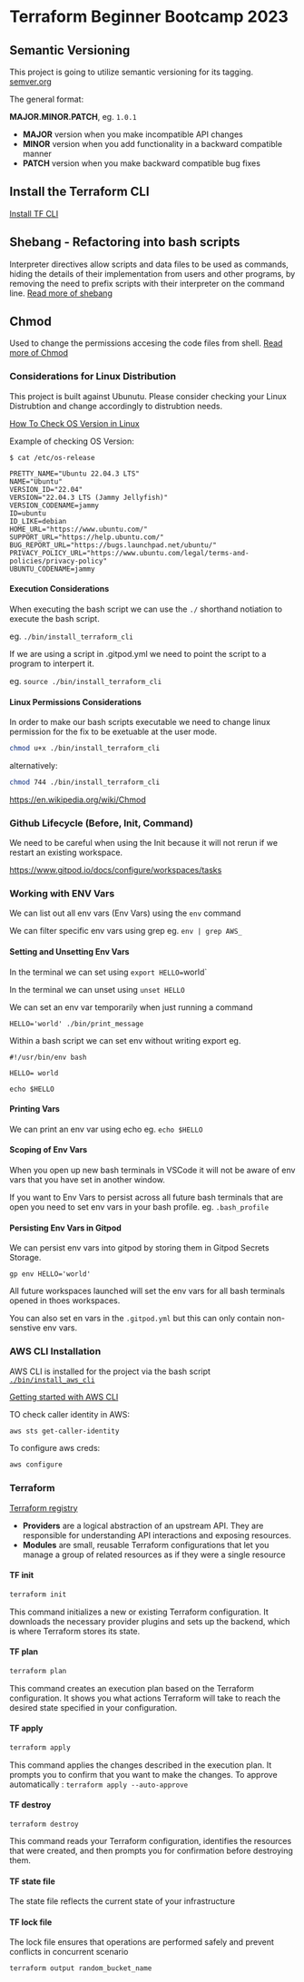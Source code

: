 # Terraform Beginner Bootcamp 2023

## Semantic Versioning

This project is going to utilize semantic versioning for its tagging.
[semver.org](https://semver.org/)

The general format:

**MAJOR.MINOR.PATCH**, eg. `1.0.1`

- **MAJOR** version when you make incompatible API changes
- **MINOR** version when you add functionality in a backward compatible manner
- **PATCH** version when you make backward compatible bug fixes

## Install the Terraform CLI
[Install TF CLI](https://developer.hashicorp.com/terraform/tutorials/aws-get-started/install-cli)

## Shebang - Refactoring into bash scripts
Interpreter directives allow scripts and data files to be used as commands, hiding the details of their implementation from users and other programs, by removing the need to prefix scripts with their interpreter on the command line.
[Read more of shebang](https://en.wikipedia.org/wiki/Shebang_(Unix))

## Chmod
Used to change the permissions accesing the code files from shell.
[Read more of Chmod](https://en.wikipedia.org/wiki/Chmod)

### Considerations for Linux Distribution

This project is built against Ubunutu.
Please consider checking your Linux Distrubtion and change accordingly to distrubtion needs. 

[How To Check OS Version in Linux](
https://www.cyberciti.biz/faq/how-to-check-os-version-in-linux-command-line/)

Example of checking OS Version:

```
$ cat /etc/os-release

PRETTY_NAME="Ubuntu 22.04.3 LTS"
NAME="Ubuntu"
VERSION_ID="22.04"
VERSION="22.04.3 LTS (Jammy Jellyfish)"
VERSION_CODENAME=jammy
ID=ubuntu
ID_LIKE=debian
HOME_URL="https://www.ubuntu.com/"
SUPPORT_URL="https://help.ubuntu.com/"
BUG_REPORT_URL="https://bugs.launchpad.net/ubuntu/"
PRIVACY_POLICY_URL="https://www.ubuntu.com/legal/terms-and-policies/privacy-policy"
UBUNTU_CODENAME=jammy
```

#### Execution Considerations

When executing the bash script we can use the `./` shorthand notiation to execute the bash script.

eg. `./bin/install_terraform_cli`

If we are using a script in .gitpod.yml  we need to point the script to a program to interpert it.

eg. `source ./bin/install_terraform_cli`

#### Linux Permissions Considerations

In order to make our bash scripts executable we need to change linux permission for the fix to be exetuable at the user mode.

```sh
chmod u+x ./bin/install_terraform_cli
```

alternatively:

```sh
chmod 744 ./bin/install_terraform_cli
```

https://en.wikipedia.org/wiki/Chmod

### Github Lifecycle (Before, Init, Command)

We need to be careful when using the Init because it will not rerun if we restart an existing workspace.

https://www.gitpod.io/docs/configure/workspaces/tasks


### Working with ENV Vars

We can list out all env vars (Env Vars) using the `env` command

We can filter specific env vars using grep eg. `env | grep AWS_`

#### Setting and Unsetting Env Vars

In the terminal we can set using `export HELLO=`world`

In the terminal we can unset using `unset HELLO`

We can set an env var temporarily when just running a command

```
HELLO='world' ./bin/print_message
```

Within a bash script we can set env without writing export eg.

```
#!/usr/bin/env bash

HELLO= world

echo $HELLO
```

#### Printing Vars

We can print an env var using echo eg. `echo $HELLO`

#### Scoping of Env Vars

When you open up new bash terminals in VSCode it will not be aware of env vars that you have set in another window.

If you want to Env Vars to persist across all future bash terminals that are open you need to set env vars in your bash profile. eg. `.bash_profile`

#### Persisting Env Vars in Gitpod

We can persist env vars into gitpod by storing them in Gitpod Secrets Storage.

```
gp env HELLO='world'
```

All future workspaces launched will set the env vars for all bash terminals opened in thoes workspaces.

You can also set en vars in the `.gitpod.yml` but this can only contain non-senstive env vars.

### AWS CLI Installation

AWS CLI is installed for the project via the bash script [`./bin/install_aws_cli`](./bin/install_aws_cli)

[Getting started with AWS CLI](https://docs.aws.amazon.com/cli/latest/userguide/getting-started-install.html)

TO check caller identity in AWS:

```sh
aws sts get-caller-identity
```

To configure aws creds:
```sh
aws configure
```

### Terraform 

[Terraform registry](https://registry.terraform.io/)

- **Providers** are a logical abstraction of an upstream API. They are responsible for understanding API interactions and exposing resources.
- **Modules** are small, reusable Terraform configurations that let you manage a group of related resources as if they were a single resource

#### TF init

```sh
terraform init
```
This command initializes a new or existing Terraform configuration. It downloads the necessary provider plugins and sets up the backend, which is where Terraform stores its state.

#### TF plan

```sh
terraform plan
```

This command creates an execution plan based on the Terraform configuration. It shows you what actions Terraform will take to reach the desired state specified in your configuration.

#### TF apply

```sh
terraform apply
```
This command applies the changes described in the execution plan. It prompts you to confirm that you want to make the changes.
To approve automatically : `terraform apply --auto-approve`

#### TF destroy
`terraform destroy`

This command reads your Terraform configuration, identifies the resources that were created, and then prompts you for confirmation before destroying them. 

#### TF state file

The state file reflects the current state of your infrastructure

#### TF lock file

The lock file ensures that operations are performed safely and prevent conflicts in concurrent scenario


```sh
terraform output random_bucket_name
```


